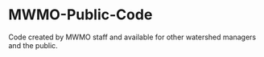 # MWMO-Public-Code
Code created by MWMO staff and available for other watershed managers and the public.
